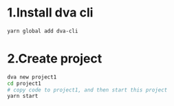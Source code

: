 # 1.Install dva cli

```sh
yarn global add dva-cli
```

# 2.Create project

```sh
dva new project1
cd project1
# copy code to project1, and then start this project
yarn start
```



